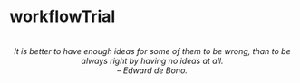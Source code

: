 # workflowTrial
<!-- QUOTE:START -->
<p align="center"><br><i>It is better to have enough ideas for some of them to be wrong, than to be always right by having no ideas at all.</i><br><i>– Edward de Bono.</i><br></p>
<!-- QUOTE:END -->

